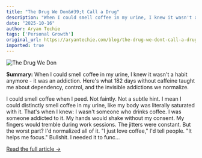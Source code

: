 ```yaml
---
title: "The Drug We Don&#39;t Call a Drug"
description: "When I could smell coffee in my urine, I knew it wasn't a habit anymore - it was an addiction. Here's what 182 days without caffeine taught me about dependency, control, and the invisible addictions w..."
date: "2025-10-16"
author: Aryan Techie
tags: ['Personal Growth']
original_url: https://aryantechie.com/blog/the-drug-we-dont-call-a-drug
imported: true
---
```


![The Drug We Don](https://aryantechie.com/images/covers/11-coffee.png)

**Summary:** When I could smell coffee in my urine, I knew it wasn't a habit anymore - it was an addiction. Here's what 182 days without caffeine taught me about dependency, control, and the invisible addictions we normalize.

I could smell coffee when I peed. Not faintly. Not a subtle hint. I mean I could distinctly smell coffee in my urine, like my body was literally saturated with it. That's when I knew: I wasn't someone who drinks coffee. I was someone addicted to it. My hands would shake without my consent. My fingers would tremble during work sessions. The jitters were constant. But the worst part? I'd normalized all of it. "I just love coffee," I'd tell people. "It helps me focus." Bullshit. I needed it to func...

[Read the full article →](https://aryantechie.com/blog/the-drug-we-dont-call-a-drug)